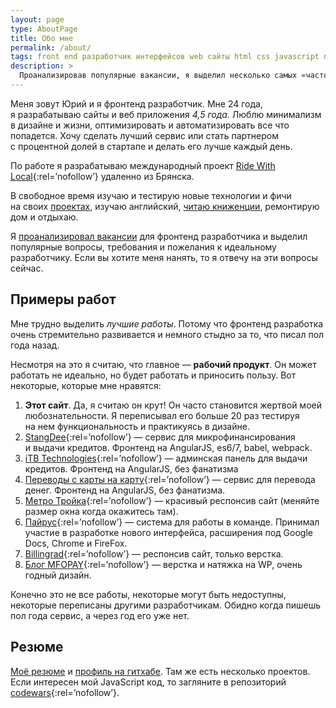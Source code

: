 ```yaml
---
layout: page
type: AboutPage
title: Обо мне
permalink: /about/
tags: front end разработчик интерфейсов web сайты html css javascript программист
description: >
  Проанализировав популярные вакансии, я выделил несколько самых «часто встречаемых» вопросов/требований/пожеланий к разработчику. На этой странице я отвечаю на них.
---
```


Меня зовут Юрий и&nbsp;я&nbsp;фронтенд разработчик.
Мне 24&nbsp;года, я&nbsp;разрабатываю сайты и&nbsp;веб приложения *4,5&nbsp;года*.
Люблю минимализм в&nbsp;дизайне и&nbsp;жизни, оптимизировать и&nbsp;автоматизировать все что попадется. Хочу сделать лучший сервис или стать партнером с&nbsp;процентной долей в&nbsp;стартапе и&nbsp;делать его лучше каждый день.

По&nbsp;работе я&nbsp;разрабатываю международный проект [Ride With Local](https://ridewithlocal.com){:rel=&rsquo;nofollow&rsquo;} удаленно из&nbsp;Брянска.

В&nbsp;свободное время изучаю и&nbsp;тестирую новые технологии и&nbsp;фичи на&nbsp;своих [проектах](/projects/), изучаю английский, [читаю книженции](/books/), ремонтирую дом и&nbsp;отдыхаю.

Я&nbsp;[проанализировал вакансии](/front-end/what_front_end_developer_need_to_know_in_2015-2016/) для фронтенд разработчика и&nbsp;выделил популярные вопросы, требования и&nbsp;пожелания к&nbsp;идеальному разработчику. Если вы&nbsp;хотите меня нанять, то&nbsp;я&nbsp;отвечу на&nbsp;эти вопросы сейчас.

## Примеры работ

Мне трудно выделить _лучшие работы_. Потому что фронтенд разработка очень стремительно развивается и&nbsp;немного стыдно за&nbsp;то, что писал пол года назад.

Несмотря на&nbsp;это я&nbsp;считаю, что главное&nbsp;&mdash; **рабочий продукт**. Он&nbsp;может работать не&nbsp;идеально, но&nbsp;будет работать и&nbsp;приносить пользу. Вот некоторые, которые мне нравятся:

1. **Этот сайт**. Да, я&nbsp;считаю он&nbsp;крут! Он&nbsp;часто становится жертвой моей любознательности. Я&nbsp;переписывал его больше 20&nbsp;раз тестируя на&nbsp;нем функциональность и&nbsp;практикуясь в&nbsp;дизайне.
1. [StangDee](http://stangdee.com/){:rel=&rsquo;nofollow&rsquo;} &mdash; сервис для микрофинансирования и&nbsp;выдачи кредитов. Фронтенд на&nbsp;AngularJS, es6/7, babel, webpack.
1. [iTB Technologies](https://merchant.itb-t.ru/){:rel=&rsquo;nofollow&rsquo;} &mdash; админская панель для выдачи кредитов. Фронтенд на&nbsp;AngularJS, без фанатизма
1. [Переводы с&nbsp;карты на&nbsp;карту](https://p2p.payler.com){:rel=&rsquo;nofollow&rsquo;} &mdash; сервис для перевода денег. Фронтенд на&nbsp;AngularJS, без фанатизма.
1. [Метро Тройка](http://troika.payler.com/){:rel=&rsquo;nofollow&rsquo;} &mdash; красивый респонсив сайт (меняйте размер окна когда окажитесь там).
1. [Пайрус](https://pyrus.com/){:rel=&rsquo;nofollow&rsquo;} &mdash; система для работы в&nbsp;команде. Принимал участие в&nbsp;разработке нового интерфейса, расширения под Google Docs, Chrome и&nbsp;FireFox.
1. [Billingrad](http://my.billingrad.com/){:rel=&rsquo;nofollow&rsquo;} &mdash; респонсив сайт, только верстка.
1. [Блог MFOPAY](//blog.mfopay.ru){:rel=&rsquo;nofollow&rsquo;} &mdash; верстка и&nbsp;натяжка на&nbsp;WP, очень годный дизайн.

Конечно это не&nbsp;все работы, некоторые могут быть недоступны, некоторые переписаны другими разработчикам. Обидно когда пишешь пол года сервис, а&nbsp;через год его уже нет.

## Резюме

[Моё резюме](/resume/) и&nbsp;[профиль на&nbsp;гитхабе](https://github.com/ymatuhin). Там&nbsp;же есть несколько проектов. Если интересен мой JavaScript код, то&nbsp;загляните в&nbsp;репозиторий [codewars](https://github.com/ymatuhin/codewars){:rel=&rsquo;nofollow&rsquo;}.
